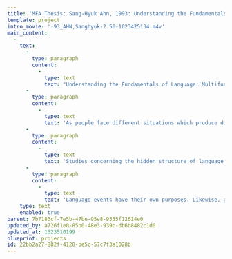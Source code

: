 ```yaml
---
title: 'MFA Thesis: Sang-Hyuk Ahn, 1993: Understanding the Fundamentals of Language'
template: project
intro_movie: '-93_AHN,Sanghyuk-2.50-1623425134.m4v'
main_content:
  -
    text:
      -
        type: paragraph
        content:
          -
            type: text
            text: "Understanding the Fundamentals of Language: Multifunctional perspective on design communication.\t"
      -
        type: paragraph
        content:
          -
            type: text
            text: 'As people face different situations which produce different feelings, needs, and desires, language is shaped with different forms serving different functions. The way that one can recognize and analyze the variety of functions that language fulfills in society is to analyze and to understand the hidden structure of its communication. '
      -
        type: paragraph
        content:
          -
            type: text
            text: 'Studies concerning the hidden structure of language can best be examined through the theory of the linguist, Roman Jakobson who was the most celebrated figure of the Prague school of European structural linguistics. Jakobson broke language function into the following: the cognitive or referential function of language operates when it is used for the transmission of information; the expressive or emotive function is seen when language is used to indicate the mood or attitude of the speaker, or the writer; the connotative or injunctive function is involved when it is used to influence the person to whom it is addressed, and there are also phatic and metalingual function.'
      -
        type: paragraph
        content:
          -
            type: text
            text: 'Language events have their own purposes. Likewise, graphic design takes on different forms according to the different needs of society. The axiom “Form follows Function” designates a far more complex process than the “commercial art” of earlier generations.'
    type: text
    enabled: true
parent: 7b7186cf-7e5b-47be-95e8-9355f12614e0
updated_by: a726f1e0-85b0-48e3-939b-db6b8482c1d0
updated_at: 1623510199
blueprint: projects
id: 22bb2a27-882f-4120-be5c-57c7f3a1028b
---
```

